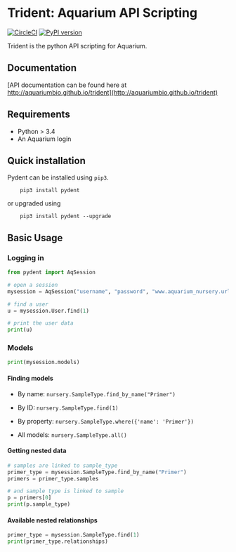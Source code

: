 # Trident: Aquarium API Scripting

[![CircleCI](https://circleci.com/gh/klavinslab/trident/tree/master.svg?style=svg&circle-token=88677c59698d55a127a080cba9ca025cf8072f6c)](https://circleci.com/gh/klavinslab/trident/tree/master)
[![PyPI version](https://badge.fury.io/py/pydent.svg)](https://badge.fury.io/py/pydent)

Trident is the python API scripting for Aquarium.

## Documentation

[API documentation can be found here at http://aquariumbio.github.io/trident](http://aquariumbio.github.io/trident)

## Requirements

* Python > 3.4
* An Aquarium login

## Quick installation

Pydent can be installed using `pip3`.

```
    pip3 install pydent
```

or upgraded using

```
    pip3 install pydent --upgrade
```

## Basic Usage

### Logging in

```python
from pydent import AqSession

# open a session
mysession = AqSession("username", "password", "www.aquarium_nursery.url")

# find a user
u = mysession.User.find(1)

# print the user data
print(u)
```

### Models

```python
print(mysession.models)
```

#### Finding models

* By name: `nursery.SampleType.find_by_name("Primer")`

* By ID: `nursery.SampleType.find(1)`

* By property: `nursery.SampleType.where({'name': 'Primer'})`

* All models: `nursery.SampleType.all()`

#### Getting nested data

```python
# samples are linked to sample_type
primer_type = mysession.SampleType.find_by_name("Primer")
primers = primer_type.samples

# and sample type is linked to sample
p = primers[0]
print(p.sample_type)
```

#### Available nested relationships

```python
primer_type = mysession.SampleType.find(1)
print(primer_type.relationships)
```